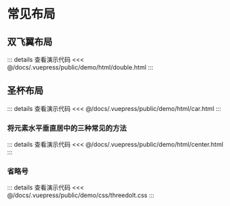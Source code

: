 # 常见布局

## 双飞翼布局

::: details 查看演示代码
<<< @/docs/.vuepress/public/demo/html/double.html
:::

## 圣杯布局

::: details 查看演示代码
<<< @/docs/.vuepress/public/demo/html/car.html
:::

### 将元素水平垂直居中的三种常见的方法

::: details 查看演示代码
<<< @/docs/.vuepress/public/demo/html/center.html
:::

### 省略号

::: details 查看演示代码
<<< @/docs/.vuepress/public/demo/css/threedolt.css
:::

<back-to-top />

<gitask />